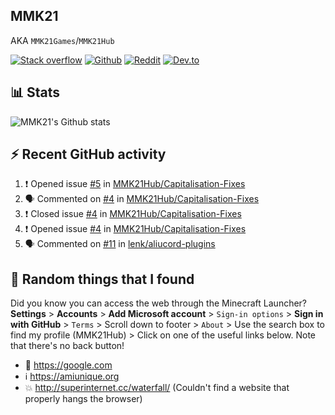 ## MMK21
AKA `MMK21Games`/`MMK21Hub`

[![Stack overflow](https://img.shields.io/badge/Stack_Overflow-FE7A16?style=for-the-badge&logo=stack-overflow&logoColor=white)](https://stackoverflow.com/users/11519302/mmk21)
[![Github](https://img.shields.io/badge/GitHub-100000?style=for-the-badge&logo=github&logoColor=white)](https://github.com/MMK21Hub)
[![Reddit](https://img.shields.io/badge/Reddit-FF4500?style=for-the-badge&logo=reddit&logoColor=white)](https://www.reddit.com/user/mmk21games)
[![Dev.to](https://img.shields.io/badge/dev.to-0A0A0A?style=for-the-badge&logo=dev.to&logoColor=white)](https://dev.to/mmk21)

## 📊 Stats 

![MMK21's Github stats](https://github-readme-stats.vercel.app/api?username=MMK21Hub&show_icons=true&theme=dark&bg_color=171b22&text_color=CCCCCC&hide_border=true)

## ⚡ Recent GitHub activity

<!--START_SECTION:activity-->
1. ❗️ Opened issue [#5](https://github.com/MMK21Hub/Capitalisation-Fixes/issues/5) in [MMK21Hub/Capitalisation-Fixes](https://github.com/MMK21Hub/Capitalisation-Fixes)
2. 🗣 Commented on [#4](https://github.com/MMK21Hub/Capitalisation-Fixes/issues/4) in [MMK21Hub/Capitalisation-Fixes](https://github.com/MMK21Hub/Capitalisation-Fixes)
3. ❗️ Closed issue [#4](https://github.com/MMK21Hub/Capitalisation-Fixes/issues/4) in [MMK21Hub/Capitalisation-Fixes](https://github.com/MMK21Hub/Capitalisation-Fixes)
4. ❗️ Opened issue [#4](https://github.com/MMK21Hub/Capitalisation-Fixes/issues/4) in [MMK21Hub/Capitalisation-Fixes](https://github.com/MMK21Hub/Capitalisation-Fixes)
5. 🗣 Commented on [#11](https://github.com/lenk/aliucord-plugins/issues/11) in [lenk/aliucord-plugins](https://github.com/lenk/aliucord-plugins)
<!--END_SECTION:activity-->

## 🙂 Random things that I found

Did you know you can access the web through the Minecraft Launcher? **Settings** > **Accounts** > **Add Microsoft account** > `Sign-in options` > **Sign in with GitHub** > `Terms` > Scroll down to footer > `About` > Use the search box to find my profile (MMK21Hub) > Click on one of the useful links below. Note that there's no back button!

* 🔎 <https://google.com>
* ℹ️ <https://amiunique.org>
* 💥 <http://superinternet.cc/waterfall/> (Couldn't find a website that properly hangs the browser)
